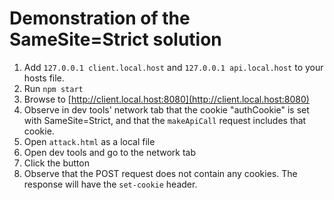 # Demonstration of the SameSite=Strict solution

1. Add `127.0.0.1 client.local.host` and `127.0.0.1 api.local.host` to your hosts file.
2. Run `npm start`
3. Browse to [http://client.local.host:8080](http://client.local.host:8080)
4. Observe in dev tools' network tab that the cookie "authCookie" is set with SameSite=Strict, and that the `makeApiCall` request includes that cookie.
5. Open `attack.html` as a local file
6. Open dev tools and go to the network tab
7. Click the button
8. Observe that the POST request does not contain any cookies.  The response will have the `set-cookie` header.
